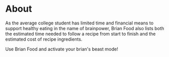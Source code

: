 # About
As the average college student has limited time and financial means to support healthy eating in the name of brainpower, Brian Food also lists both the estimated time needed to follow a recipe from start to finish and the estimated cost of recipe ingredients. <br />

Use Brian Food and activate your brian's beast mode!
